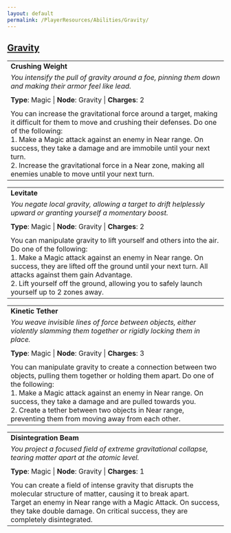 ```yaml
---
layout: default
permalink: /PlayerResources/Abilities/Gravity/
---
```

## [Gravity](#Gravity)

|                                                                                                                                                            |
| :--------------------------------------------------------------------------------------------------------- |
| **Crushing Weight** |
| *You intensify the pull of gravity around a foe, pinning them down and making their armor feel like lead.* |
| |
| **Type**: Magic \| **Node**: Gravity \| **Charges**: 2 |
| |
| You can increase the gravitational force around a target, making it difficult for them to move and crushing their defenses. Do one of the following:<br>1. Make a Magic attack against an enemy in Near range. On success, they take a damage and are immobile until your next turn.<br>2. Increase the gravitational force in a Near zone, making all enemies unable to move until your next turn. |

|                                                                                                                                                            |
| :--------------------------------------------------------------------------------------------------------- |
| **Levitate** |
| *You negate local gravity, allowing a target to drift helplessly upward or granting yourself a momentary boost.* |
| |
| **Type**: Magic \| **Node**: Gravity \| **Charges**: 2 |
| |
| You can manipulate gravity to lift yourself and others into the air. Do one of the following:<br>1. Make a Magic attack against an enemy in Near range. On success, they are lifted off the ground until your next turn. All attacks against them gain Advantage.<br>2. Lift yourself off the ground, allowing you to safely launch yourself up to 2 zones away. |

|                                                                                                                                                            |
| :--------------------------------------------------------------------------------------------------------- |
| **Kinetic Tether** |
| *You weave invisible lines of force between objects, either violently slamming them together or rigidly locking them in place.* |
| |
| **Type**: Magic \| **Node**: Gravity \| **Charges**: 3 |
| |
| You can manipulate gravity to create a connection between two objects, pulling them together or holding them apart. Do one of the following:<br>1. Make a Magic attack against an enemy in Near range. On success, they take a damage and are pulled towards you.<br>2. Create a tether between two objects in Near range, preventing them from moving away from each other. |

|                                                                                                                                                            |
| :--------------------------------------------------------------------------------------------------------- |
| **Disintegration Beam** |
| *You project a focused field of extreme gravitational collapse, tearing matter apart at the atomic level.* |
| |
| **Type**: Magic \| **Node**: Gravity \| **Charges**: 1 |
| |
| You can create a field of intense gravity that disrupts the molecular structure of matter, causing it to break apart.<br>Target an enemy in Near range with a Magic Attack. On success, they take double damage. On critical success, they are completely disintegrated. |